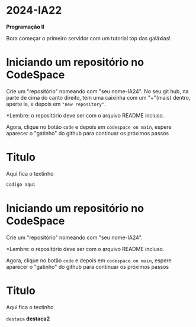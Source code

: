 # 2024-IA22

**Programação II**

Bora começar o primeiro servidor com um tutorial top das galáxias!

# Iniciando um repositório no CodeSpace
Crie um "repositório" nomeando com "seu nome-IA24".
No seu git hub, na parte de cima do canto direito, tem uma caixinha com um "+"(mais) dentro, aperte la, e depois em `"new repository"`.

*Lembre: o repositório deve ser com o arquivo README incluso.

Agora, clique no botão `code` e depois em `codespace on main`, espere aparecer o "gatinho" do github para continuar os próximos passos 


# Titulo
Aqui fica o textinho

````javascript
Codigo aqui
````
# Iniciando um repositório no CodeSpace
Crie um "repositório" nomeando com "seu nome-IA24".

*Lembre: o repositório deve ser com o arquivo README incluso.

Agora, clique no botão `code` e depois em `codespace on main`, espere aparecer o "gatinho" do github para continuar os próximos passos 


# Titulo
Aqui fica o textinho



`destaca`
**destaca2**